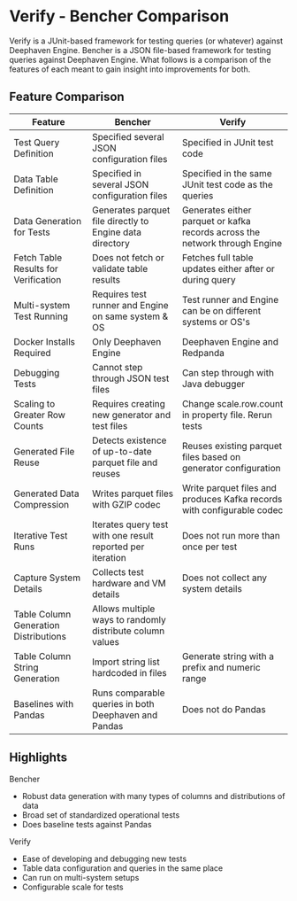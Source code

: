 # Verify - Bencher Comparison

Verify is a JUnit-based framework for testing queries (or whatever) against Deephaven Engine.  Bencher is a JSON file-based framework for testing queries against Deephaven Engine.  What follows is a comparison of the features of each meant to gain insight into improvements for both.

## Feature Comparison
|Feature|Bencher|Verify|
|-------|-------|------|
|Test Query Definition|Specified several JSON configuration files|Specified in JUnit test code|
|Data Table Definition|Specified in several JSON configuration files|Specified in the same JUnit test code as the queries|
|Data Generation for Tests|Generates parquet file directly to Engine data directory|Generates either parquet or kafka records across the network through Engine|
|Fetch Table Results for Verification|Does not fetch or validate table results|Fetches full table updates either after or during query|
|Multi-system Test Running|Requires test runner and Engine on same system & OS|Test runner and Engine can be on different systems or OS's|
|Docker Installs Required|Only Deephaven Engine|Deephaven Engine and Redpanda|
|Debugging Tests|Cannot step through JSON test files|Can step through with Java debugger|
|Scaling to Greater Row Counts|Requires creating new generator and test files|Change scale.row.count in property file. Rerun tests|
|Generated File Reuse|Detects existence of up-to-date parquet file and reuses|Reuses existing parquet files based on generator configuration|
|Generated Data Compression|Writes parquet files with GZIP codec|Write parquet files and produces Kafka records with configurable codec|
|Iterative Test Runs|Iterates query test with one result reported per iteration|Does not run more than once per test|
|Capture System Details|Collects test hardware and VM details|Does not collect any system details|
|Table Column Generation Distributions|Allows multiple ways to randomly distribute column values|
|Table Column String Generation|Import string list hardcoded in files|Generate string with a prefix and numeric range|
|Baselines with Pandas|Runs comparable queries in both Deephaven and Pandas|Does not do Pandas|

## Highlights
Bencher
- Robust data generation with many types of columns and distributions of data
- Broad set of standardized operational tests
- Does baseline tests against Pandas

Verify
- Ease of developing and debugging new tests
- Table data configuration and queries in the same place
- Can run on multi-system setups
- Configurable scale for tests